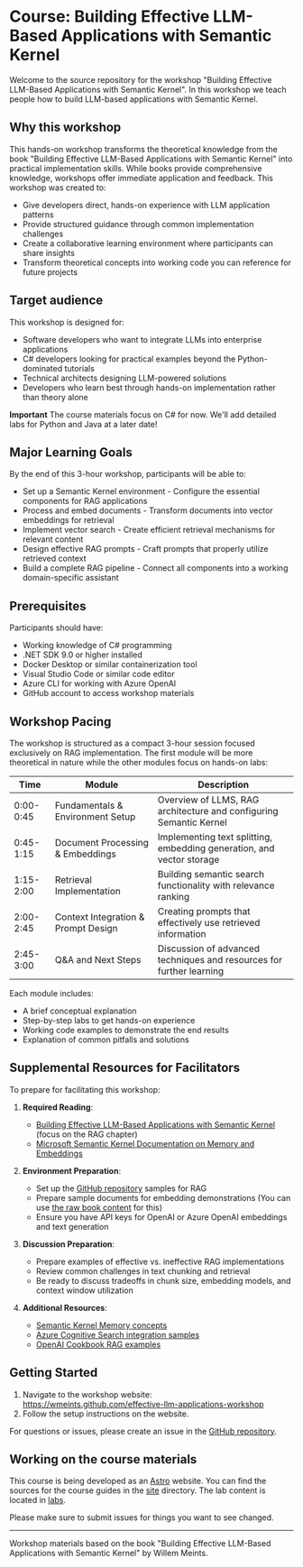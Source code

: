 # Course: Building Effective LLM-Based Applications with Semantic Kernel

Welcome to the source repository for the workshop "Building Effective LLM-Based
Applications with Semantic Kernel". In this workshop we teach people how to build
LLM-based applications with Semantic Kernel.

## Why this workshop

This hands-on workshop transforms the theoretical knowledge from the book 
"Building Effective LLM-Based Applications with Semantic Kernel" into practical
implementation skills. While books provide comprehensive knowledge, workshops offer
immediate application and feedback. This workshop was created to:

- Give developers direct, hands-on experience with LLM application patterns
- Provide structured guidance through common implementation challenges
- Create a collaborative learning environment where participants can share insights
- Transform theoretical concepts into working code you can reference for future projects

## Target audience

This workshop is designed for:

- Software developers who want to integrate LLMs into enterprise applications
- C# developers looking for practical examples beyond the Python-dominated tutorials
- Technical architects designing LLM-powered solutions
- Developers who learn best through hands-on implementation rather than theory alone

**Important** The course materials focus on C# for now. We'll add detailed labs for Python and Java at a later date!

## Major Learning Goals

By the end of this 3-hour workshop, participants will be able to:

- Set up a Semantic Kernel environment - Configure the essential components for RAG applications
- Process and embed documents - Transform documents into vector embeddings for retrieval
- Implement vector search - Create efficient retrieval mechanisms for relevant content
- Design effective RAG prompts - Craft prompts that properly utilize retrieved context
- Build a complete RAG pipeline - Connect all components into a working domain-specific assistant

## Prerequisites

Participants should have:

- Working knowledge of C# programming
- .NET SDK 9.0 or higher installed
- Docker Desktop or similar containerization tool
- Visual Studio Code or similar code editor
- Azure CLI for working with Azure OpenAI
- GitHub account to access workshop materials

## Workshop Pacing

The workshop is structured as a compact 3-hour session focused exclusively on RAG implementation.
The first module will be more theoretical in nature while the other modules focus on hands-on labs:

| Time      | Module                              | Description                                                           |
| --------- | ----------------------------------- | --------------------------------------------------------------------- |
| 0:00-0:45 | Fundamentals & Environment Setup    | Overview of LLMS, RAG architecture and configuring Semantic Kernel    |
| 0:45-1:15 | Document Processing & Embeddings    | Implementing text splitting, embedding generation, and vector storage |
| 1:15-2:00 | Retrieval Implementation            | Building semantic search functionality with relevance ranking         |
| 2:00-2:45 | Context Integration & Prompt Design | Creating prompts that effectively use retrieved information           |
| 2:45-3:00 | Q&A and Next Steps                  | Discussion of advanced techniques and resources for further learning  |

Each module includes:

- A brief conceptual explanation
- Step-by-step labs to get hands-on experience
- Working code examples to demonstrate the end results
- Explanation of common pitfalls and solutions

## Supplemental Resources for Facilitators

To prepare for facilitating this workshop:

1. **Required Reading**:
   - [Building Effective LLM-Based Applications with Semantic Kernel](https://leanpub.com/effective-llm-applications-with-semantic-kernel/) (focus on the RAG chapter)
   - [Microsoft Semantic Kernel Documentation on Memory and Embeddings](https://learn.microsoft.com/en-us/semantic-kernel/memories/)

2. **Environment Preparation**:
   - Set up the [GitHub repository](https://github.com/wmeints/effective-llm-applications/) samples for RAG
   - Prepare sample documents for embedding demonstrations (You can use [the raw book content](https://github.com/wmeints/effective-llm-applications) for this)
   - Ensure you have API keys for OpenAI or Azure OpenAI embeddings and text generation

3. **Discussion Preparation**:
   - Prepare examples of effective vs. ineffective RAG implementations
   - Review common challenges in text chunking and retrieval
   - Be ready to discuss tradeoffs in chunk size, embedding models, and context window utilization

4. **Additional Resources**:
   - [Semantic Kernel Memory concepts](https://github.com/microsoft/semantic-kernel/tree/main/dotnet/samples/Concepts/Memory)
   - [Azure Cognitive Search integration samples](https://github.com/Azure-Samples/azure-search-openai-demo-csharp)
   - [OpenAI Cookbook RAG examples](https://github.com/openai/openai-cookbook/tree/main/examples/vector_databases)

## Getting Started

1. Navigate to the workshop website: https://wmeints.github.com/effective-llm-applications-workshop
2. Follow the setup instructions on the website.

For questions or issues, please create an issue in the [GitHub repository](https://github.com/wmeints/effective-llm-applications/).

## Working on the course materials

This course is being developed as an [Astro](https://astro.build) website. You can find the sources for the
course guides in the [site](./site) directory. The lab content is located in [labs](./labs).

Please make sure to submit issues for things you want to see changed.

---

Workshop materials based on the book "Building Effective LLM-Based Applications with Semantic Kernel" by Willem Meints.
